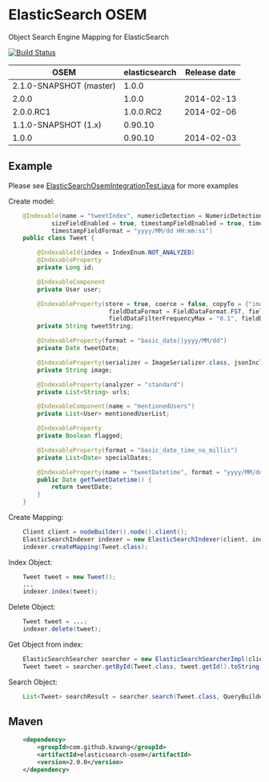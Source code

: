 # ElasticSearch OSEM

Object Search Engine Mapping for ElasticSearch

[![Build Status](https://travis-ci.org/kzwang/elasticsearch-osem.png?branch=master)](https://travis-ci.org/kzwang/elasticsearch-osem)


|           OSEM            |   elasticsearch   | Release date |
|---------------------------|-------------------|--------------|
| 2.1.0-SNAPSHOT (master)   |   1.0.0           |              |
| 2.0.0                     |   1.0.0           | 2014-02-13   |
| 2.0.0.RC1                 |   1.0.0.RC2       | 2014-02-06   |
| 1.1.0-SNAPSHOT (1.x)      |   0.90.10         |              |
| 1.0.0                     |   0.90.10         | 2014-02-03   |


## Example

Please see [ElasticSearchOsemIntegrationTest.java](https://github.com/kzwang/elasticsearch-osem/blob/master/src/test/java/com/github/kzwang/osem/api/ElasticSearchOsemIntegrationTest.java) for more examples

Create model:

```Java
    @Indexable(name = "tweetIndex", numericDetection = NumericDetectionEnum.TRUE, allFieldEnabled = false,
            sizeFieldEnabled = true, timestampFieldEnabled = true, timestampFieldPath = "tweetDatetime",
            timestampFieldFormat = "yyyy/MM/dd HH:mm:ss")
    public class Tweet {

        @IndexableId(index = IndexEnum.NOT_ANALYZED)
        @IndexableProperty
        private Long id;

        @IndexableComponent
        private User user;

        @IndexableProperty(store = true, coerce = false, copyTo = {"image"}, fieldDataLoading = FieldDataLoading.EAGER,
                            fieldDataFormat = FieldDataFormat.FST, fieldDataFilterRegexPattern = "*", fieldDataFilterFrequencyMin = "0.001",
                            fieldDataFilterFrequencyMax = "0.1", fieldDataFilterFrequencyMinSegmentSize = "500")
        private String tweetString;

        @IndexableProperty(format = "basic_date||yyyy/MM/dd")
        private Date tweetDate;

        @IndexableProperty(serializer = ImageSerializer.class, jsonInclude = JsonInclude.ALWAYS, docValuesFormat = DocValuesFormatEnum.DISK)
        private String image;

        @IndexableProperty(analyzer = "standard")
        private List<String> urls;

        @IndexableComponent(name = "mentionedUsers")
        private List<User> mentionedUserList;

        @IndexableProperty
        private Boolean flagged;

        @IndexableProperty(format = "basic_date_time_no_millis")
        private List<Date> specialDates;

        @IndexableProperty(name = "tweetDatetime", format = "yyyy/MM/dd HH:mm:ss")
        public Date getTweetDatetime() {
            return tweetDate;
        }
    }
```
Create Mapping:

```Java
    Client client = nodeBuilder().node().client();
    ElasticSearchIndexer indexer = new ElasticSearchIndexer(client, indexName);
    indexer.createMapping(Tweet.class);
```
Index Object:

```Java
    Tweet tweet = new Tweet();
    ...
    indexer.index(tweet);
```

Delete Object:

```Java    
    Tweet tweet = ...;
    indexer.delete(tweet);
```

Get Object from index:

```Java
    ElasticSearchSearcher searcher = new ElasticSearchSearcherImpl(client, indexName);
    Tweet tweet = searcher.getById(Tweet.class, tweet.getId().toString());
```
    
Search Object:

```Java
    List<Tweet> searchResult = searcher.search(Tweet.class, QueryBuilders.matchAllQuery(), null);
```

## Maven
```xml
    <dependency>
        <groupId>com.github.kzwang</groupId>
        <artifactId>elasticsearch-osem</artifactId>
        <version>2.0.0</version>
    </dependency>
```